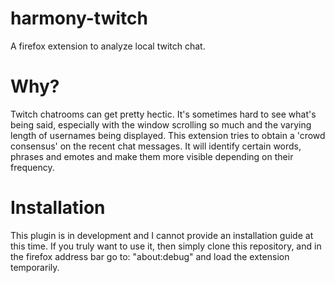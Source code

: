 harmony-twitch
===============

A firefox extension to analyze local twitch chat.

Why?
=====

Twitch chatrooms can get pretty hectic. It's sometimes hard to see what's being said, especially with the window scrolling so much and the varying length of usernames being displayed. This extension tries to obtain a 'crowd consensus' on the recent chat messages. It will identify certain words, phrases and emotes and make them more visible depending on their frequency.

Installation
============

This plugin is in development and I cannot provide an installation guide at this time. If you truly want to use it, then simply clone this repository, and in the firefox address bar go to: "about:debug" and load the extension temporarily.